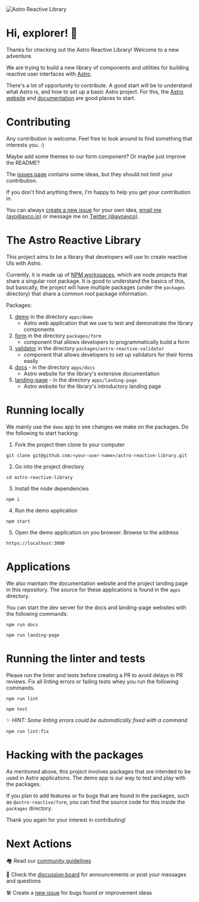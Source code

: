 ![Astro Reactive Library](https://user-images.githubusercontent.com/4262489/193419437-6e437743-47bf-482b-8f7e-de3c7f5285f8.png)

# Hi, explorer! 🚀
Thanks for checking out the Astro Reactive Library! Welcome to a new adventure.

We are trying to build a new library of components and utilities for building reactive user interfaces with [Astro](https://astro.build).

There's a lot of opportunity to contribute. A good start will be to understand what Astro is, and how to set up a basic Astro project. For this, the [Astro website](https://astro.build) and [documentation](https://docs.astro.build/en/getting-started/) are good places to start.

# Contributing

Any contribution is welcome. Feel free to look around to find something that interests you. :)

Maybe add some themes to our form component? Or maybe just improve the README?

The [issues page](https://github.com/ayoayco/astro-reactive-library/issues) contains some ideas, but they should not limit your contribution.

If you don't find anything there, I'm happy to help you get your contribution in.

You can always [create a new issue](https://github.com/ayoayco/astro-reactive-library/issues/new/choose) for your own idea, [email me (ayo@ayco.io)](mailto:ayo@ayco.io) or message me on [Twitter (@ayoayco)](https://twitter.com/ayoayco).

# The Astro Reactive Library

This project aims to be a library that developers will use to create reactive UIs with Astro.

Currently, it is made up of [NPM workspaces](https://docs.npmjs.com/cli/v7/using-npm/workspaces), which are node projects that share a singular root package. It is good to understand the basics of this, but basically, the project will have multiple packages (under the `packages` directory) that share a common root package information.

Packages:
1. [demo](https://github.com/ayoayco/astro-reactive-library/tree/main/apps/demo) in the directory `apps/demo`
    - Astro web application that we use to test and demonstrate the library components
1. [form](https://github.com/ayoayco/astro-reactive-library/tree/main/packages/form) in the directory `packages/form`
    - component that allows developers to programmatically build a form
1. [validator](https://github.com/ayoayco/astro-reactive-library/tree/main/packages/validator) in the directory `packages/astro-reactive-validator`
    - component that allows developers to set up validators for their forms easily
1. [docs](https://github.com/ayoayco/astro-reactive-library/tree/main/apps/docs) - in the directory `apps/docs` 
    - Astro website for the library's extensive documentation
1. [landing-page](https://github.com/ayoayco/astro-reactive-library/tree/main/apps/landing-page) - in the directory `apps/landing-page`
    - Astro website for the library's introductory landing page

# Running locally

We mainly use the `demo` app to see changes we make on the packages. Do the following to start hacking:

1. Fork the project then clone to your computer

```
git clone git@github.com:<your-user-name>/astro-reactive-library.git
```

2. Go into the project directory

```
cd astro-reactive-library
```

3. Install the node dependencies

```
npm i
```

4. Run the demo application

```
npm start
```

5. Open the demo application on you browser. Browse to the address

```
https://localhost:3000
```


# Applications


We also maintain the documentation website and the project landing page in this repository. The source for these applications is found in the `apps` directory.

You can start the dev server for the docs and landing-page websites with the following commands:

```
npm run docs
```

```
npm run landing-page
```

# Running the linter and tests

Please run the linter and tests before creating a PR to avoid delays in PR reviews. Fix all linting errors or failing tests whey you run the following commands.

```
npm run lint
```

```
npm test
```

✨ _HINT: Some linting errors could be automatically fixed with a command_

```
npm run lint:fix
```

# Hacking with the packages

As mentioned above, this project involves packages that are intended to be used in Astro applications. The demo app is our way to test and play with the packages.

If you plan to add features or fix bugs that are found in the packages, such as `@astro-reactive/form`, you can find the source code for this inside the `packages` directory.

Thank you again for your interest in contributing!

# Next Actions

🏘️ Read our [community guidelines](https://github.com/ayoayco/astro-reactive-library/blob/main/CODE_OF_CONDUCT.md)

💬 Check the [discussion board](https://github.com/ayoayco/astro-reactive-library/discussions) for  announcements or post your messages and questions

🛠️ Create a [new issue](https://github.com/ayoayco/astro-reactive-library/issues/new/choose) for bugs found or improvement ideas
